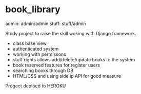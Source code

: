 # book_library
admin: admin/admin
stuff: stuff/admin

Study project to raise the skill woking with Django framework.


- class base view
- authenticated system
- working with permissons
- stuff rights allows add/delete/update books to the system
- book reserved features for register users
- searching books through DB
- HTML/CSS
and using side ip API for good measure


Progect  deploed to HEROKU
